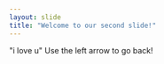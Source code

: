 ```yaml
---
layout: slide
title: "Welcome to our second slide!"
---
```

"i love u"
Use the left arrow to go back!
